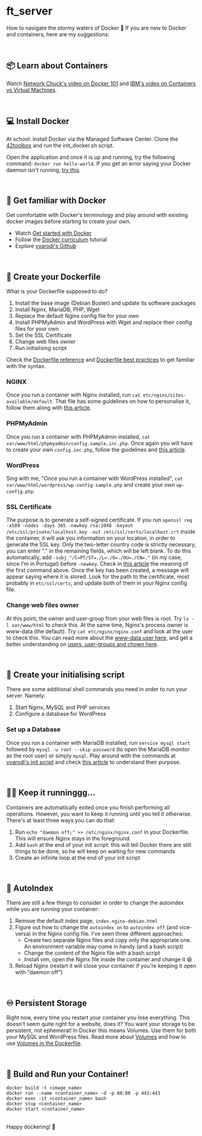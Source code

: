 # ft_server
How to navigate the stormy waters of Docker 🌊
If you are new to Docker and containers, here are my suggestions:

<br />

## 📦 Learn about Containers
Watch [Network Chuck's video on Docker 101](https://www.youtube.com/watch?v=eGz9DS-aIeY) and [IBM's video on Containers vs Virtual Machines](https://www.youtube.com/watch?v=0qotVMX-J5s).

<br />

## 💻 Install Docker
At school: install Docker via the Managed Software Center.
Clone the [42toolbox](https://github.com/alexandregv/42toolbox) and run the init_docker.sh script.

Open the application and once it is up and running, try the following command: ```docker run hello-world```.
If you get an error saying your Docker daemon isn't running, [try this](https://pitman.io/posts/fix-docker-wont-start-error-on-mac-os/).

<br />

## 🐳 Get familiar with Docker
Get comfortable with Docker's terminology and play around with existing docker images before starting to create your own.
* Watch [Get started with Docker](https://docs.docker.com/get-started/)
* Follow the [Docker curriculum](https://docker-curriculum.com/#setting-up-your-computer) tutorial
* Explore [vvarodi's Github](https://github.com/vvarodi/ft_server)

<br />

## 📄 Create your Dockerfile
What is your Dockerfile supposed to do?
1. Install the base image (Debian Buster) and update its software packages
2. Install Nginx, MariaDB, PHP, Wget
3. Replace the default Nginx config file for your own
4. Install PHPMyAdmin and WordPress with Wget and replace their config files for your own
5. Set the SSL Certificate
6. Change web files owner
7. Run initialising script

Check the [Dockerfile reference](https://docs.docker.com/engine/reference/builder/) and [Dockerfile best practices](https://docs.docker.com/develop/develop-images/dockerfile_best-practices/) to get familiar with the syntax.

### NGINX
Once you run a container with Nginx installed, run ```cat etc/nginx/sites-available/default```.
That file has some guidelines on how to personalise it, follow them along with [this article](https://forhjy.medium.com/how-to-install-lemp-wordpress-on-debian-buster-by-using-dockerfile-1-75ddf3ede861).

### PHPMyAdmin
Once you run a container with PHPMyAdmin installed, ```cat var/www/html/phpmyadmin/config.sample.inc.php```.
Once again you will have to create your own ```config.inc.php```, follow the guidelines and [this article](https://forhjy.medium.com/42-ft-server-how-to-install-lemp-wordpress-on-debian-buster-by-using-dockerfile-2-4042adb2ab2c).

### WordPress
Sing with me, "Once you run a container with WordPress installed", ```cat var/www/html/wordpress/wp-config-sample.php``` and create your own ```wp-config.php```.

### SSL Certificate
The purpose is to generate a self-signed certificate.
If you run ```openssl req -x509 -nodes -days 365 -newkey rsa:2048 -keyout /etc/ssl/private/localhost.key -out /etc/ssl/certs/localhost.crt``` inside the container, it will ask you information on your location, in order to generate the SSL key.
Only the two-letter country code is strictly necessary, you can enter "." in the remaining fields, which will be left blank.
To do this automatically, add ```-subj "/C=PT/ST=./L=./O=./OU=./CN=."``` (in my case, since I'm in Portugal) before ```-newkey```.
Check in [this article](https://velog.io/@ljiwoo59/ftserver#wordpress) the meaning of the first command above.
Once the key has been created, a message will appear saying where it is stored. Look for the path to the certificate, most probably in ```etc/ssl/certs```, and update both of them in your Nginx config file.

### Change web files owner
At this point, the owner and user-group from your web files is root. Try ```ls -l var/www/html``` to check this.
At the same time, Nginx's process owner is www-data (the default). Try ```cat etc/nginx/nginx.conf``` and look at the user to check this.
You can read more about the [www-data user here](https://askubuntu.com/questions/873839/what-is-the-www-data-user), and get a better understanding on [users, user-groups and chown here](https://askubuntu.com/questions/950196/www-data-related-whats-the-difference-between-these-usages-of-chown).

<br />

## 🐚 Create your initialising script
There are some additional shell commands you need in order to run your server. Namely:
1. Start Nginx, MySQL and PHP services
2. Configure a database for WordPress

### Set up a Database
Once you run a container with MariaDB installed, run ```service mysql start``` followed by ```mysql -u root --skip-password``` (to open the MariaDB monitor as the root user) or simply ```mysql```.
Play around with the commands at [vvarodi's init script](https://github.com/vvarodi/ft_server/blob/master/ft_server/srcs/start.sh) and check [this article](https://forhjy.medium.com/42-ft-server-how-to-install-lemp-wordpress-on-debian-buster-by-using-dockerfile-2-4042adb2ab2c) to understand their purpose.

<br />

## 🏃‍♂️ Keep it runninggg...
Containers are automatically exited once you finish performing all operations.
However, you want to keep it running until you tell it otherwise.
There's at least three ways you can do that:
1. Run ```echo "daemon off;" >> /etc/nginx/nginx.conf``` in your Dockerfile. This will ensure Nginx stays in the foreground.
2. Add ```bash``` at the end of your init script: this will tell Docker there are still things to be done, so he will keep on waiting for new commands
3. Create an infinite loop at the end of your init script

<br />

## 📂 AutoIndex
There are still a few things to consider in order to change the autoindex while you are running your container:
1. Remove the default index page, ```index.nginx-debian.html```
2. Figure out how to change the ```autoindex on``` to ```autoindex off``` (and vice-versa) in the Nginx config file. I've seen three different approaches:
	* Create two separate Nginx files and copy only the appropriate one. An environment variable may come in handy (and a bash script)
	* Change the content of the Nginx file with a bash script
	* Install vim, open the Nginx file inside the container and change it 😆
3. Reload Nginx (restart it will close your container if you're keeping it open with "daemon off")

<br />

## ♾ Persistent Storage
Right now, every time you restart your container you lose everything.
This doesn't seem quite right for a website, does it? You want your storage to be persistent, not ephemeral!
In Docker this means Volumes.
Use them for both your MySQL and WordPress files.
Read more about [Volumes](https://docs.docker.com/storage/volumes/) and how to use [Volumes in the Dockerfile](https://docs.docker.com/engine/reference/builder/#volume).

<br />

## 🙌 Build and Run your Container!
```
docker build -t <image_name>
docker run --name <container_name> -d -p 80:80 -p 443:443
docker exec -it <container_name> bash
docker stop <container_name>
docker start <container_name>
```
<br />
Happy dockering! 🐳
